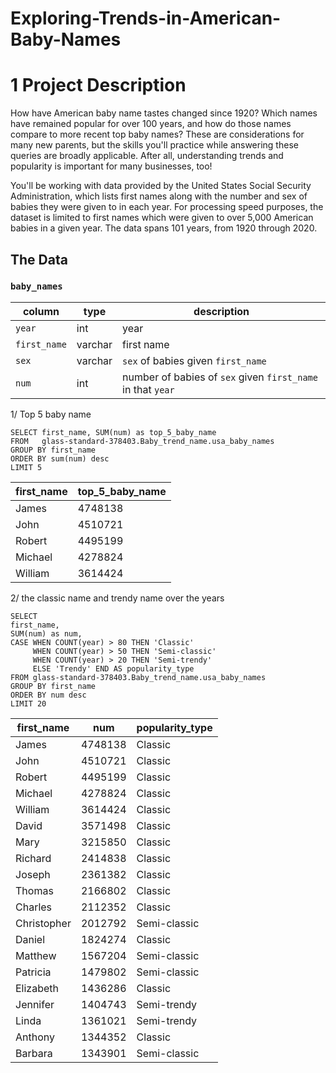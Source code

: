 # Exploring-Trends-in-American-Baby-Names

# 1 Project Description

How have American baby name tastes changed since 1920? Which names have remained popular for over 100 years, and how do those names compare to more recent top baby names? These are considerations for many new parents, but the skills you'll practice while answering these queries are broadly applicable. After all, understanding trends and popularity is important for many businesses, too!

You'll be working with data provided by the United States Social Security Administration, which lists first names along with the number and sex of babies they were given to in each year. For processing speed purposes, the dataset is limited to first names which were given to over 5,000 American babies in a given year. The data spans 101 years, from 1920 through 2020.

## The Data
    
### `baby_names`

| column         | type    | description                                                                  |
| -------------- | ------- | ------------------------------------------------------------------------ |
| `year`         | int     | year                                                                     |
| `first_name`   | varchar | first name                                                               |
| `sex`          | varchar | `sex` of babies given `first_name`                                       |
| `num`          | int     | number of babies of `sex` given `first_name` in that `year`              |

1/ Top 5 baby name 

    SELECT first_name, SUM(num) as top_5_baby_name
    FROM   glass-standard-378403.Baby_trend_name.usa_baby_names
    GROUP BY first_name
    ORDER BY sum(num) desc
    LIMIT 5

| first_name | top_5_baby_name |
|------------|-----------------|
| James      | 4748138         |
| John       | 4510721         |
| Robert     | 4495199         |
| Michael    | 4278824         |
| William    | 3614424         |


2/  the classic name and trendy name over the years

    SELECT
    first_name,
    SUM(num) as num,
    CASE WHEN COUNT(year) > 80 THEN 'Classic'
         WHEN COUNT(year) > 50 THEN 'Semi-classic'
         WHEN COUNT(year) > 20 THEN 'Semi-trendy'
         ELSE 'Trendy' END AS popularity_type
    FROM glass-standard-378403.Baby_trend_name.usa_baby_names
    GROUP BY first_name
    ORDER BY num desc
    LIMIT 20
    
| first_name  | num     | popularity_type |
|-------------|---------|-----------------|
| James       | 4748138 | Classic         |
| John        | 4510721 | Classic         |
| Robert      | 4495199 | Classic         |
| Michael     | 4278824 | Classic         |
| William     | 3614424 | Classic         |
| David       | 3571498 | Classic         |
| Mary        | 3215850 | Classic         |
| Richard     | 2414838 | Classic         |
| Joseph      | 2361382 | Classic         |
| Thomas      | 2166802 | Classic         |
| Charles     | 2112352 | Classic         |
| Christopher | 2012792 | Semi-classic    |
| Daniel      | 1824274 | Classic         |
| Matthew     | 1567204 | Semi-classic    |
| Patricia    | 1479802 | Semi-classic    |
| Elizabeth   | 1436286 | Classic         |
| Jennifer    | 1404743 | Semi-trendy     |
| Linda       | 1361021 | Semi-trendy     |
| Anthony     | 1344352 | Classic         |
| Barbara     | 1343901 | Semi-classic    |


